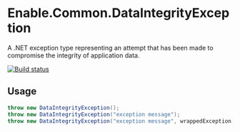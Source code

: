 # Enable.Common.DataIntegrityException

A .NET exception type representing an attempt that has been made to compromise the integrity of application data.

[![Build status](https://ci.appveyor.com/api/projects/status/1ldv9h4uk93n1pnq?svg=true)](https://ci.appveyor.com/project/EnableSoftware/enable-common-dataintegrityexception)

## Usage

```csharp
throw new DataIntegrityException();
throw new DataIntegrityException("exception message");
throw new DataIntegrityException("exception message", wrappedException);
```

